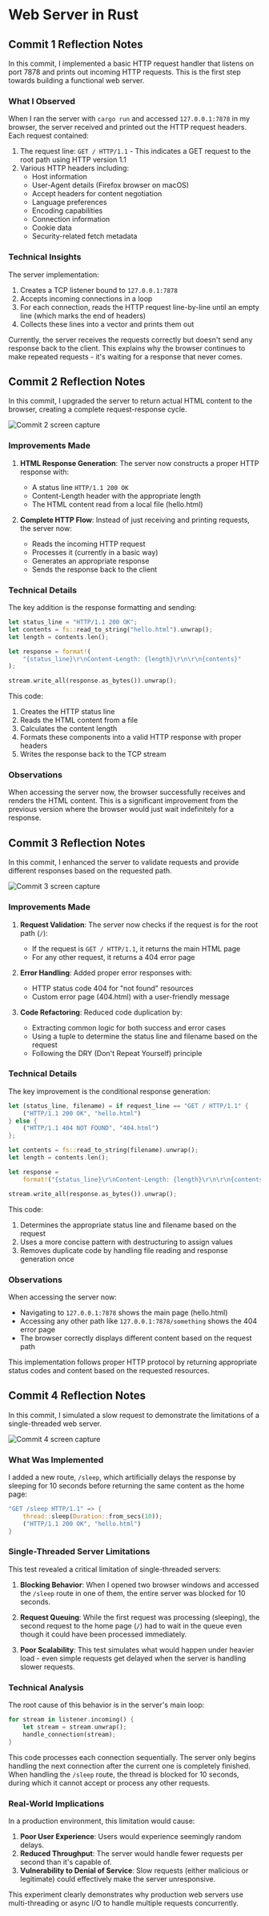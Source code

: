 # Web Server in Rust

## Commit 1 Reflection Notes

In this commit, I implemented a basic HTTP request handler that listens on port 7878 and prints out incoming HTTP requests. This is the first step towards building a functional web server.

### What I Observed

When I ran the server with `cargo run` and accessed `127.0.0.1:7878` in my browser, the server received and printed out the HTTP request headers. Each request contained:

1. The request line: `GET / HTTP/1.1` - This indicates a GET request to the root path using HTTP version 1.1
2. Various HTTP headers including:
   - Host information
   - User-Agent details (Firefox browser on macOS)
   - Accept headers for content negotiation
   - Language preferences
   - Encoding capabilities
   - Connection information
   - Cookie data
   - Security-related fetch metadata

### Technical Insights

The server implementation:
1. Creates a TCP listener bound to `127.0.0.1:7878`
2. Accepts incoming connections in a loop
3. For each connection, reads the HTTP request line-by-line until an empty line (which marks the end of headers)
4. Collects these lines into a vector and prints them out

Currently, the server receives the requests correctly but doesn't send any response back to the client. This explains why the browser continues to make repeated requests - it's waiting for a response that never comes.

## Commit 2 Reflection Notes

In this commit, I upgraded the server to return actual HTML content to the browser, creating a complete request-response cycle.

![Commit 2 screen capture](/assets/images/commit2.png)

### Improvements Made

1. **HTML Response Generation**: The server now constructs a proper HTTP response with:
   - A status line `HTTP/1.1 200 OK`
   - Content-Length header with the appropriate length
   - The HTML content read from a local file (hello.html)

2. **Complete HTTP Flow**: Instead of just receiving and printing requests, the server now:
   - Reads the incoming HTTP request
   - Processes it (currently in a basic way)
   - Generates an appropriate response
   - Sends the response back to the client

### Technical Details

The key addition is the response formatting and sending:
```rust
let status_line = "HTTP/1.1 200 OK";
let contents = fs::read_to_string("hello.html").unwrap();
let length = contents.len();

let response = format!(
    "{status_line}\r\nContent-Length: {length}\r\n\r\n{contents}"
);

stream.write_all(response.as_bytes()).unwrap();
```

This code:
1. Creates the HTTP status line
2. Reads the HTML content from a file
3. Calculates the content length
4. Formats these components into a valid HTTP response with proper headers
5. Writes the response back to the TCP stream

### Observations

When accessing the server now, the browser successfully receives and renders the HTML content. This is a significant improvement from the previous version where the browser would just wait indefinitely for a response.

## Commit 3 Reflection Notes

In this commit, I enhanced the server to validate requests and provide different responses based on the requested path.

![Commit 3 screen capture](/assets/images/commit3.png)

### Improvements Made

1. **Request Validation**: The server now checks if the request is for the root path (`/`):
   - If the request is `GET / HTTP/1.1`, it returns the main HTML page
   - For any other request, it returns a 404 error page

2. **Error Handling**: Added proper error responses with:
   - HTTP status code 404 for "not found" resources
   - Custom error page (404.html) with a user-friendly message

3. **Code Refactoring**: Reduced code duplication by:
   - Extracting common logic for both success and error cases
   - Using a tuple to determine the status line and filename based on the request
   - Following the DRY (Don't Repeat Yourself) principle

### Technical Details

The key improvement is the conditional response generation:
```rust
let (status_line, filename) = if request_line == "GET / HTTP/1.1" {
    ("HTTP/1.1 200 OK", "hello.html")
} else {
    ("HTTP/1.1 404 NOT FOUND", "404.html")
};

let contents = fs::read_to_string(filename).unwrap();
let length = contents.len();

let response =
    format!("{status_line}\r\nContent-Length: {length}\r\n\r\n{contents}");

stream.write_all(response.as_bytes()).unwrap();
```

This code:
1. Determines the appropriate status line and filename based on the request
2. Uses a more concise pattern with destructuring to assign values
3. Removes duplicate code by handling file reading and response generation once

### Observations

When accessing the server now:
- Navigating to `127.0.0.1:7878` shows the main page (hello.html)
- Accessing any other path like `127.0.0.1:7878/something` shows the 404 error page
- The browser correctly displays different content based on the request path

This implementation follows proper HTTP protocol by returning appropriate status codes and content based on the requested resources.

## Commit 4 Reflection Notes

In this commit, I simulated a slow request to demonstrate the limitations of a single-threaded web server.

![Commit 4 screen capture](/assets/images/commit4.png)

### What Was Implemented

I added a new route, `/sleep`, which artificially delays the response by sleeping for 10 seconds before returning the same content as the home page:

```rust
"GET /sleep HTTP/1.1" => {
    thread::sleep(Duration::from_secs(10));
    ("HTTP/1.1 200 OK", "hello.html")
}
```

### Single-Threaded Server Limitations

This test revealed a critical limitation of single-threaded servers:

1. **Blocking Behavior**: When I opened two browser windows and accessed the `/sleep` route in one of them, the entire server was blocked for 10 seconds.

2. **Request Queuing**: While the first request was processing (sleeping), the second request to the home page (`/`) had to wait in the queue even though it could have been processed immediately.

3. **Poor Scalability**: This test simulates what would happen under heavier load - even simple requests get delayed when the server is handling slower requests.

### Technical Analysis

The root cause of this behavior is in the server's main loop:

```rust
for stream in listener.incoming() {
    let stream = stream.unwrap();
    handle_connection(stream);
}
```

This code processes each connection sequentially. The server only begins handling the next connection after the current one is completely finished. When handling the `/sleep` route, the thread is blocked for 10 seconds, during which it cannot accept or process any other requests.

### Real-World Implications

In a production environment, this limitation would cause:

1. **Poor User Experience**: Users would experience seemingly random delays.
2. **Reduced Throughput**: The server would handle fewer requests per second than it's capable of.
3. **Vulnerability to Denial of Service**: Slow requests (either malicious or legitimate) could effectively make the server unresponsive.

This experiment clearly demonstrates why production web servers use multi-threading or async I/O to handle multiple requests concurrently.
